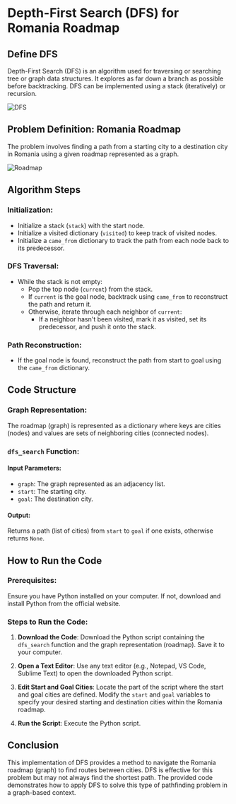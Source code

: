 # Depth-First Search (DFS) for Romania Roadmap

## Define DFS

Depth-First Search (DFS) is an algorithm used for traversing or searching tree or graph data structures. It explores as far down a branch as possible before backtracking. DFS can be implemented using a stack (iteratively) or recursion.

![DFS](Bfs.png)

## Problem Definition: Romania Roadmap

The problem involves finding a path from a starting city to a destination city in Romania using a given roadmap represented as a graph.

![Roadmap](Roadmap.png)

## Algorithm Steps

### Initialization:
- Initialize a stack (`stack`) with the start node.
- Initialize a visited dictionary (`visited`) to keep track of visited nodes.
- Initialize a `came_from` dictionary to track the path from each node back to its predecessor.

### DFS Traversal:
- While the stack is not empty:
  - Pop the top node (`current`) from the stack.
  - If `current` is the goal node, backtrack using `came_from` to reconstruct the path and return it.
  - Otherwise, iterate through each neighbor of `current`:
    - If a neighbor hasn't been visited, mark it as visited, set its predecessor, and push it onto the stack.

### Path Reconstruction:
- If the goal node is found, reconstruct the path from start to goal using the `came_from` dictionary.

## Code Structure

### Graph Representation:
The roadmap (graph) is represented as a dictionary where keys are cities (nodes) and values are sets of neighboring cities (connected nodes).

### `dfs_search` Function:

#### Input Parameters:
- `graph`: The graph represented as an adjacency list.
- `start`: The starting city.
- `goal`: The destination city.

#### Output:
Returns a path (list of cities) from `start` to `goal` if one exists, otherwise returns `None`.

## How to Run the Code

### Prerequisites:
Ensure you have Python installed on your computer. If not, download and install Python from the official website.

### Steps to Run the Code:
1. **Download the Code**:
   Download the Python script containing the `dfs_search` function and the graph representation (roadmap). Save it to your computer.
   
2. **Open a Text Editor**:
   Use any text editor (e.g., Notepad, VS Code, Sublime Text) to open the downloaded Python script.
   
3. **Edit Start and Goal Cities**:
   Locate the part of the script where the start and goal cities are defined.
   Modify the `start` and `goal` variables to specify your desired starting and destination cities within the Romania roadmap.
   
4. **Run the Script**:
   Execute the Python script.

## Conclusion

This implementation of DFS provides a method to navigate the Romania roadmap (graph) to find routes between cities. DFS is effective for this problem but may not always find the shortest path. The provided code demonstrates how to apply DFS to solve this type of pathfinding problem in a graph-based context.
